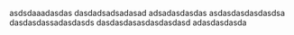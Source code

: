 


asdsdaaadasdas
dasdadsadsadasad
adsadasdasdas
asdasdasdasdasdsa
dasdasdassadasdasds
dasdasdasasdasdasdasd
adasdasdasda
